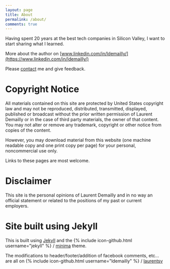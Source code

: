 ```yaml
---
layout: page
title: About
permalink: /about/
comments: true
---
```


Having spent 20 years at the best tech companies in Silicon Valley, I want to
start sharing what I learned.

More about the author on [www.linkedin.com/in/ldemailly/](https://www.linkedin.com/in/ldemailly/)

Please <a href="/contact/">contact</a> me and give feedback.

# Copyright Notice
All materials contained on this site are protected by United States copyright law and may not be reproduced, distributed, transmitted, displayed, published or broadcast without the prior written permission of Laurent Demailly or in the case of third party materials, the owner of that content. You may not alter or remove any trademark, copyright or other notice from copies of the content.


However, you may download material from this website (one machine readable copy and one print copy per page) for your personal, noncommercial use only.

Links to these pages are most welcome.

# Disclaimer

This site is the personal opinions of Laurent Demailly and in no way
an official statement or related to the positions of my past or current
employers.

# Site built using Jekyll

This is built using [Jekyll](https://jekyllrb.com/) and the
{% include icon-github.html username="jekyll" %} /
[minima](https://github.com/jekyll/minima) theme.

The modifications to header/footer/addition of facebook comments, etc...
are all on {% include icon-github.html username="ldemailly" %} / [laurentsv](https://github.com/ldemailly/laurentsv)
